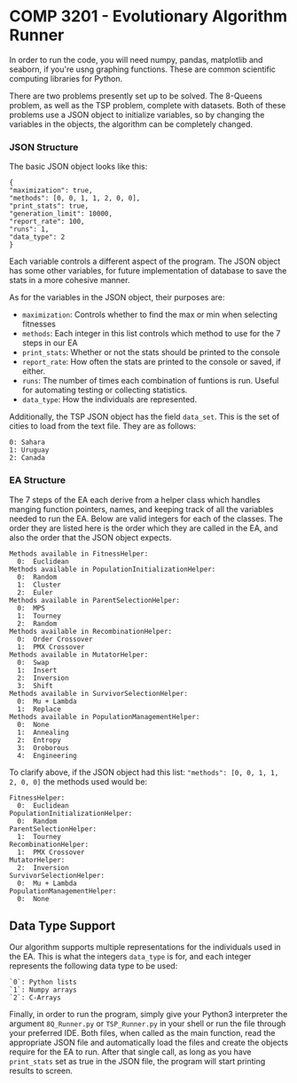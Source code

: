 # COMP 3201 - Evolutionary Algorithm Runner

In order to run the code, you will need numpy, pandas, matplotlib and seaborn,
if you're usng graphing functions. These are common scientific computing 
libraries for Python.

There are two problems presently set up to be solved. The 8-Queens problem, as well
as the TSP problem, complete with datasets. Both of these problems use a JSON
object to initialize variables, so by changing the variables in the objects, the 
algorithm can be completely changed.


### JSON Structure
The basic JSON object looks like this:

    {
    "maximization": true,
    "methods": [0, 0, 1, 1, 2, 0, 0],
    "print_stats": true,
    "generation_limit": 10000,
    "report_rate": 100,
    "runs": 1,
    "data_type": 2
    }

Each variable controls a different aspect of the program. The JSON object has some other
variables, for future implementation of database to save the stats in a more cohesive
manner.

As for the variables in the JSON object, their purposes are:
 - `maximization`: Controls whether to find the max or min when selecting fitnesses
 - `methods`: Each integer in this list controls which method to use for the 7 steps in our EA
 - `print_stats`: Whether or not the stats should be printed to the console
 - `report_rate`: How often the stats are printed to the console or saved, if either.
 - `runs`: The number of times each combination of funtions is run. 
 Useful for automating testing or collecting statistics.
 - `data_type`: How the individuals are represented.
 
 Additionally, the TSP JSON object has the field `data_set`. This is the
 set of cities to load from the text file. They are as follows:
 
    0: Sahara
    1: Uruguay
    2: Canada


### EA Structure

The 7 steps of the EA each derive from a helper class which handles manging function
pointers, names, and keeping track of all the variables needed to run the EA. Below 
are valid integers for each of the classes. The order they are listed here is the
order which they are called in the EA, and also the order that the JSON object expects.
  
    Methods available in FitnessHelper:
      0:  Euclidean
    Methods available in PopulationInitializationHelper:
      0:  Random 
      1:  Cluster 
      2:  Euler
    Methods available in ParentSelectionHelper:
      0:  MPS 
      1:  Tourney 
      2:  Random
    Methods available in RecombinationHelper:
      0:  Order Crossover 
      1:  PMX Crossover
    Methods available in MutatorHelper:
      0:  Swap 
      1:  Insert 
      2:  Inversion 
      3:  Shift
    Methods available in SurvivorSelectionHelper:
      0:  Mu + Lambda 
      1:  Replace
    Methods available in PopulationManagementHelper:
      0:  None 
      1:  Annealing 
      2:  Entropy 
      3:  Oroborous 
      4:  Engineering
      
To clarify above, if the JSON object had this list: `"methods": [0, 0, 1, 1, 2, 0, 0]`
the methods used would be:

    FitnessHelper:
      0:  Euclidean
    PopulationInitializationHelper:
      0:  Random 
    ParentSelectionHelper:
      1:  Tourney 
    RecombinationHelper:
      1:  PMX Crossover
    MutatorHelper:
      2:  Inversion 
    SurvivorSelectionHelper:
      0:  Mu + Lambda 
    PopulationManagementHelper:
      0:  None 

Data Type Support
------
Our algorithm supports multiple representations for the individuals used in the EA.
This is what the integers `data_type` is for, and each integer represents the
following data type to be used:

    `0`: Python lists
    `1`: Numpy arrays
    `2`: C-Arrays
    

Finally, in order to run the program, simply give your Python3 interpreter the argument
 `8Q_Runner.py` or `TSP_Runner.py` in your shell or run the file through your 
 preferred IDE. Both files, when called as the main function, read the appropriate
 JSON file and automatically load the files and create the objects require for the
 EA to run. After that single call, as long as you have `print_stats` set as true
 in the JSON file, the program will start printing results to screen.
